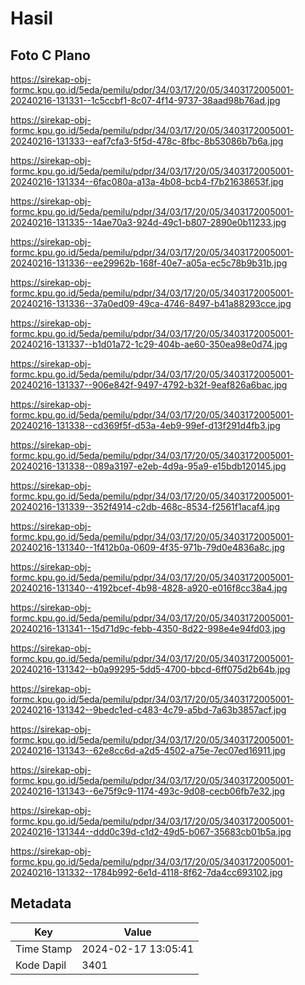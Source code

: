 # Hasil

## Foto C Plano

https://sirekap-obj-formc.kpu.go.id/5eda/pemilu/pdpr/34/03/17/20/05/3403172005001-20240216-131331--1c5ccbf1-8c07-4f14-9737-38aad98b76ad.jpg

https://sirekap-obj-formc.kpu.go.id/5eda/pemilu/pdpr/34/03/17/20/05/3403172005001-20240216-131333--eaf7cfa3-5f5d-478c-8fbc-8b53086b7b6a.jpg

https://sirekap-obj-formc.kpu.go.id/5eda/pemilu/pdpr/34/03/17/20/05/3403172005001-20240216-131334--6fac080a-a13a-4b08-bcb4-f7b21638653f.jpg

https://sirekap-obj-formc.kpu.go.id/5eda/pemilu/pdpr/34/03/17/20/05/3403172005001-20240216-131335--14ae70a3-924d-49c1-b807-2890e0b11233.jpg

https://sirekap-obj-formc.kpu.go.id/5eda/pemilu/pdpr/34/03/17/20/05/3403172005001-20240216-131336--ee29962b-168f-40e7-a05a-ec5c78b9b31b.jpg

https://sirekap-obj-formc.kpu.go.id/5eda/pemilu/pdpr/34/03/17/20/05/3403172005001-20240216-131336--37a0ed09-49ca-4746-8497-b41a88293cce.jpg

https://sirekap-obj-formc.kpu.go.id/5eda/pemilu/pdpr/34/03/17/20/05/3403172005001-20240216-131337--b1d01a72-1c29-404b-ae60-350ea98e0d74.jpg

https://sirekap-obj-formc.kpu.go.id/5eda/pemilu/pdpr/34/03/17/20/05/3403172005001-20240216-131337--906e842f-9497-4792-b32f-9eaf826a6bac.jpg

https://sirekap-obj-formc.kpu.go.id/5eda/pemilu/pdpr/34/03/17/20/05/3403172005001-20240216-131338--cd369f5f-d53a-4eb9-99ef-d13f291d4fb3.jpg

https://sirekap-obj-formc.kpu.go.id/5eda/pemilu/pdpr/34/03/17/20/05/3403172005001-20240216-131338--089a3197-e2eb-4d9a-95a9-e15bdb120145.jpg

https://sirekap-obj-formc.kpu.go.id/5eda/pemilu/pdpr/34/03/17/20/05/3403172005001-20240216-131339--352f4914-c2db-468c-8534-f2561f1acaf4.jpg

https://sirekap-obj-formc.kpu.go.id/5eda/pemilu/pdpr/34/03/17/20/05/3403172005001-20240216-131340--1f412b0a-0609-4f35-971b-79d0e4836a8c.jpg

https://sirekap-obj-formc.kpu.go.id/5eda/pemilu/pdpr/34/03/17/20/05/3403172005001-20240216-131340--4192bcef-4b98-4828-a920-e016f8cc38a4.jpg

https://sirekap-obj-formc.kpu.go.id/5eda/pemilu/pdpr/34/03/17/20/05/3403172005001-20240216-131341--15d71d9c-febb-4350-8d22-998e4e94fd03.jpg

https://sirekap-obj-formc.kpu.go.id/5eda/pemilu/pdpr/34/03/17/20/05/3403172005001-20240216-131342--b0a99295-5dd5-4700-bbcd-6ff075d2b64b.jpg

https://sirekap-obj-formc.kpu.go.id/5eda/pemilu/pdpr/34/03/17/20/05/3403172005001-20240216-131342--9bedc1ed-c483-4c79-a5bd-7a63b3857acf.jpg

https://sirekap-obj-formc.kpu.go.id/5eda/pemilu/pdpr/34/03/17/20/05/3403172005001-20240216-131343--62e8cc6d-a2d5-4502-a75e-7ec07ed16911.jpg

https://sirekap-obj-formc.kpu.go.id/5eda/pemilu/pdpr/34/03/17/20/05/3403172005001-20240216-131343--6e75f9c9-1174-493c-9d08-cecb06fb7e32.jpg

https://sirekap-obj-formc.kpu.go.id/5eda/pemilu/pdpr/34/03/17/20/05/3403172005001-20240216-131344--ddd0c39d-c1d2-49d5-b067-35683cb01b5a.jpg

https://sirekap-obj-formc.kpu.go.id/5eda/pemilu/pdpr/34/03/17/20/05/3403172005001-20240216-131332--1784b992-6e1d-4118-8f62-7da4cc693102.jpg


## Metadata

| Key        | Value               |
| ---------- | ------------------- |
| Time Stamp | 2024-02-17 13:05:41 |
| Kode Dapil | 3401                |



